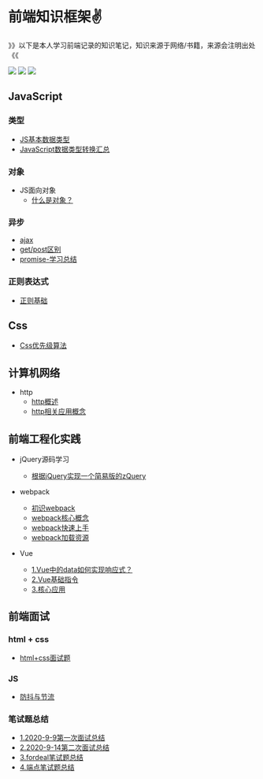 # 前端知识框架:v:

》》以下是本人学习前端记录的知识笔记，知识来源于网络/书籍，来源会注明出处《《

[![](https://img.shields.io/badge/Note-JavaScript-important)](点击跳转的链接)	[![](https://img.shields.io/badge/Note-Css-blue)](点击跳转的链接) 	![](https://img.shields.io/badge/Note-计算机网络-blueviolet)



## JavaScript



### 类型

- [JS基本数据类型](https://github.com/ZHHHH9980/ZH-FEnote/blob/master/JavaScript/类型/JavaScript基本数据类型.md)
- [JavaScript数据类型转换汇总](https://github.com/ZHHHH9980/ZH-FEnote/blob/master/JavaScript/类型/JavaScript数据类型转换汇总.md)

### 对象

- JS面向对象
  - [什么是对象？](./JavaScript/对象/JS中的对象是什么？.md)



### 异步

- [ajax](./JavaScript/异步/AJAX.md)
- [get/post区别](./JavaScript/异步/get和post的区别.md)
- [promise-学习总结](./JavaScript/异步/get和post的区别.md)



### 正则表达式

- [正则基础](./JavaScript/正则表达式/正则基础.md)



## Css

- [Css优先级算法](./Css/css优先级算法.md)





## 计算机网络

- http
  - [http概述](https://github.com/ZHHHH9980/ZH-FEnote/blob/master/计算机网络/http/http概述.md)
  - [http相关应用概念](https://github.com/ZHHHH9980/ZH-FEnote/blob/master/计算机网络/http/http相关应用概念.md)





## 前端工程化实践

- jQuery源码学习
  
  - [根据jQuery实现一个简易版的zQuery](./前端工程实践/jQuery源码学习)



- webpack
  - [初识webpack](./前端工程实践/webpack/初识webpack.md)
  - [webpack核心概念](./前端工程实践/webpack/webpack核心概念.md)
  - [webpack快速上手](./前端工程实践/webpack/webpack快速上手.md)
  - [webpack加载资源](./前端工程实践/webpack/webpack加载资源.md)



- Vue
  - [1.Vue中的data如何实现响应式？](./前端工程实践/Vue/1.Vue中的data如何实现响应式？.md)
  - [2.Vue基础指令](./前端工程实践/Vue/2.Vue基础指令.md)
  - [3.核心应用](./前端工程实践/Vue/3.核心应用.md)



## 前端面试

### html + css

- [html+css面试题](./前端面试/html+css面试题.md)

### JS

- [防抖与节流](./前端面试/防抖与节流.md)

### 笔试题总结

- [1.2020-9-9第一次面试总结](./前端面试/面试经验/1.2020-9-9第一次面试总结.md)
- [2.2020-9-14第二次面试总结](./前端面试/面试经验/2.2020-9-14第二次面试总结.md)
- [3.fordeal笔试题总结](./前端面试/面试经验/3.fordeal笔试题总结.md)
- [4.端点笔试题总结](./前端面试/面试经验/4.端点笔试题总结.md)



